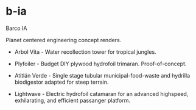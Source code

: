 # b-ia
Barco IA

Planet centered engineering concept renders.

- Arbol Vita - Water recollection tower for tropical jungles.

- Plyfoiler - Budget DIY plywood hydrofoil trimaran. Proof-of-concept.

- Atitlán Verde - Single stage tubular municipal-food-waste and hydrilla biodigestor adapted for steep terrain. 

- Lightwave - Electric hydrofoil catamaran for an advanced highspeed, exhilarating, and efficient passanger platform.
